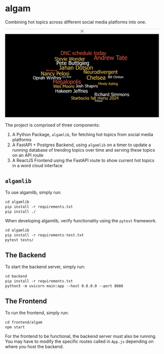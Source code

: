 # algam
Combining hot topics across different social media platforms into one. 

![alt text](img/algam.png)

The project is comprised of three components:
1. A Python Package, `algamlib`, for fetching hot topics from social media platforms
2. A FastAPI + Postgres Backend, using `algamlib` on a timer to update a running database of trending topics over time and serving these topics on an API route
3. A ReactJS Frontend using the FastAPI route to show current hot topics in a word cloud interface

## `algamlib`

To use algamlib, simply run:
```
cd algamlib
pip install -r requirements.txt
pip install ./
```

When developing algamlib, verify functionality using the `pytest` framework.
```
cd algamlib
pip install -r requirements-test.txt
pytest tests/
```

## The Backend

To start the backend server, simply run:
```
cd backend
pip install -r requirements.txt
python3 -m uvicorn main:app --host 0.0.0.0 --port 8080
```

## The Frontend

To run the frontend, simply run:
```
cd frontend/algam
npm start
```
For the frontend to be functional, the backend server must also be running. You may have to modify the specific routes called in `App.js` depending on where you host the backend.
